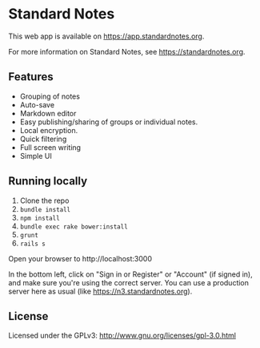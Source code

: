 # Standard Notes

This web app is available on https://app.standardnotes.org.

For more information on Standard Notes, see https://standardnotes.org.

## Features

- Grouping of notes
- Auto-save
- Markdown editor
- Easy publishing/sharing of groups or individual notes.
- Local encryption.
- Quick filtering
- Full screen writing
- Simple UI

## Running locally

1. Clone the repo
1. `bundle install`
1. `npm install`
1. `bundle exec rake bower:install`
1. `grunt`
5. `rails s`

Open your browser to http://localhost:3000

In the bottom left, click on "Sign in or Register" or "Account" (if signed in), and make sure you're using the correct server. You can use a production server here as usual (like https://n3.standardnotes.org).

## License

Licensed under the GPLv3: http://www.gnu.org/licenses/gpl-3.0.html
